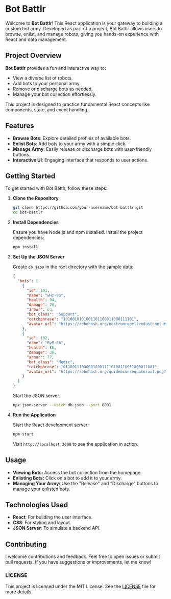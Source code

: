 # Bot Battlr

Welcome to **Bot Battlr**! This React application is your gateway to building a custom bot army. Developed as part of a project, Bot Battlr allows users to browse, enlist, and manage robots, giving you hands-on experience with React and data management.

## Project Overview

**Bot Battlr** provides a fun and interactive way to:
- View a diverse list of robots.
- Add bots to your personal army.
- Remove or discharge bots as needed.
- Manage your bot collection effortlessly.

This project is designed to practice fundamental React concepts like components, state, and event handling.

## Features

- **Browse Bots**: Explore detailed profiles of available bots.
- **Enlist Bots**: Add bots to your army with a simple click.
- **Manage Army**: Easily release or discharge bots with user-friendly buttons.
- **Interactive UI**: Engaging interface that responds to user actions.

## Getting Started

To get started with Bot Battlr, follow these steps:

1. **Clone the Repository**

   ```bash
   git clone https://github.com/your-username/bot-battlr.git
   cd bot-battlr
   ```

2. **Install Dependencies**

   Ensure you have Node.js and npm installed. Install the project dependencies:

   ```bash
   npm install
   ```

3. **Set Up the JSON Server**

   Create `db.json` in the root directory with the sample data:

   ```json
   {
     "bots": [
       {
         "id": 101,
         "name": "wHz-93",
         "health": 94,
         "damage": 20,
         "armor": 63,
         "bot_class": "Support",
         "catchphrase": "1010010101001101100011000111101",
         "avatar_url": "https://robohash.org/nostrumrepellendustenetur.png?size=300x300&set=set1"
       },
       {
         "id": 102,
         "name": "RyM-66",
         "health": 86,
         "damage": 36,
         "armor": 77,
         "bot_class": "Medic",
         "catchphrase": "0110011100000100011110100110011000011001",
         "avatar_url": "https://robohash.org/quidemconsequaturaut.png?size=300x300&set=set1"
       }
     ]
   }
   ```

   Start the JSON server:

   ```bash
   npx json-server --watch db.json --port 8001
   ```

4. **Run the Application**

   Start the React development server:

   ```bash
   npm start
   ```

   Visit `http://localhost:3000` to see the application in action.

## Usage

- **Viewing Bots:** Access the bot collection from the homepage.
- **Enlisting Bots:** Click on a bot to add it to your army.
- **Managing Your Army:** Use the "Release" and "Discharge" buttons to manage your enlisted bots.

## Technologies Used

- **React**: For building the user interface.
- **CSS**: For styling and layout.
- **JSON Server**: To simulate a backend API.

## Contributing

I welcome contributions and feedback. Feel free to open issues or submit pull requests. If you have suggestions or improvements, let me know!

### LICENSE
This project is licensed under the MIT License. See the [LICENSE](LICENSE) file for more details.

